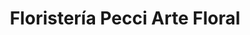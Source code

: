 ---
title: "Floristería Pecci Arte Floral"
url: /toledo/floristeria-pecci-arte-floral/
shop: floristería
---
